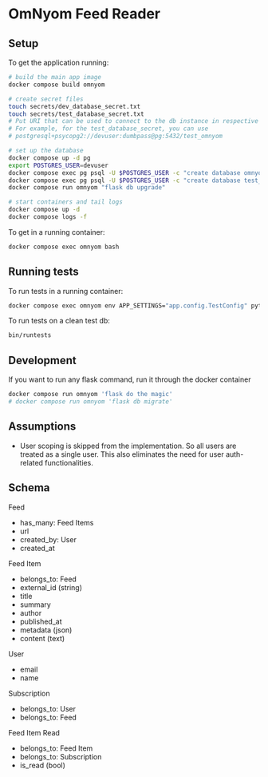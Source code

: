 # OmNyom Feed Reader

## Setup

To get the application running:

```bash
# build the main app image
docker compose build omnyom

# create secret files
touch secrets/dev_database_secret.txt
touch secrets/test_database_secret.txt
# Put URI that can be used to connect to the db instance in respective secrets files
# For example, for the test_database_secret, you can use
# postgresql+psycopg2://devuser:dumbpass@pg:5432/test_omnyom

# set up the database
docker compose up -d pg
export POSTGRES_USER=devuser
docker compose exec pg psql -U $POSTGRES_USER -c "create database omnyom owner $POSTGRES_USER;"
docker compose exec pg psql -U $POSTGRES_USER -c "create database test_omnyom owner $POSTGRES_USER;"
docker compose run omnyom "flask db upgrade"

# start containers and tail logs
docker compose up -d
docker compose logs -f
```

To get in a running container:

```bash
docker compose exec omnyom bash
```

## Running tests

To run tests in a running container:

```bash
docker compose exec omnyom env APP_SETTINGS="app.config.TestConfig" pytest
```

To run tests on a clean test db:

```bash
bin/runtests
```

## Development

If you want to run any flask command, run it through the docker container

```bash
docker compose run omnyom 'flask do the magic'
# docker compose run omnyom 'flask db migrate'
```

## Assumptions

- User scoping is skipped from the implementation. So all users are treated as a single user. This also eliminates the need for user auth-related functionalities.

## Schema

Feed

- has_many: Feed Items
- url
- created_by: User
- created_at

Feed Item

- belongs_to: Feed
- external_id (string)
- title
- summary
- author
- published_at
- metadata (json)
- content (text)

User

- email
- name

Subscription

- belongs_to: User
- belongs_to: Feed

Feed Item Read

- belongs_to: Feed Item
- belongs_to: Subscription
- is_read (bool)
